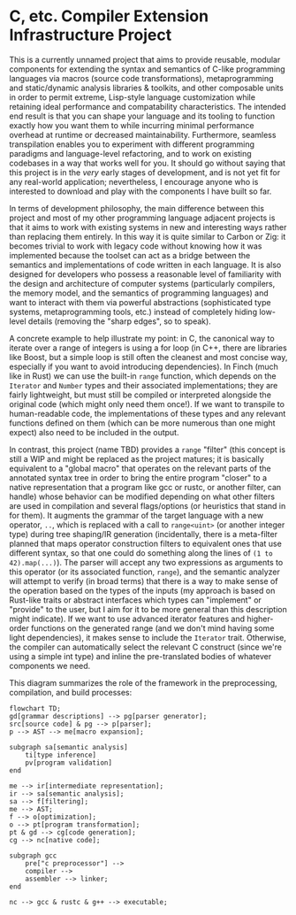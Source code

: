 # C, etc. Compiler Extension Infrastructure Project

This is a currently unnamed project that aims to provide reusable, modular
components for extending the syntax and semantics of C-like programming
languages via macros (source code transformations), metaprogramming and
static/dynamic analysis libraries & toolkits, and other composable units in
order to permit extreme, Lisp-style language customization while retaining
ideal performance and compatability characteristics. The intended end result is
that you can shape your language and its tooling to function exactly how you
want them to while incurring minimal performance overhead at runtime or
decreased maintainability. Furthermore, seamless transpilation enables you to
experiment with different programming paradigms and language-level refactoring,
and to work on existing codebases in a way that works well for you. It should
go without saying that this project is in the *very* early stages of
development, and is not yet fit for any real-world application; nevertheless, I
encourage anyone who is interested to download and play with the components I
have built so far.

In terms of development philosophy, the main difference between this project
and most of my other programming language adjacent projects is that it aims to
work with existing systems in new and interesting ways rather than replacing
them entirely. In this way it is quite similar to Carbon or Zig: it becomes
trivial to work with legacy code without knowing how it was implemented because
the toolset can act as a bridge between the semantics and implementations of
code written in each language. It is also designed for developers who possess a
reasonable level of familiarity with the design and architecture of computer
systems (particularly compilers, the memory model, and the semantics of
programming languages) and want to interact with them via powerful abstractions
(sophisticated type systems, metaprogramming tools, etc.) instead of completely
hiding low-level details (removing the "sharp edges", so to speak).

A concrete example to help illustrate my point: in C, the canonical way to
iterate over a range of integers is using a for loop (in C++, there are
libraries like Boost, but a simple loop is still often the cleanest and most
concise way, especially if you want to avoid introducing dependencies). In
Finch (much like in Rust) we can use the built-in `range` function, which
depends on the `Iterator` and `Number` types and their associated
implementations; they are fairly lightweight, but must still be compiled or
interpreted alongside the original code (which might only need them once!). If
we want to transpile to human-readable code, the implementations of these types
and any relevant functions defined on them (which can be more numerous than one
might expect) also need to be included in the output.

In contrast, this project (name TBD) provides a `range` "filter" (this concept
is still a WIP and might be replaced as the project matures; it is basically
equivalent to a "global macro" that operates on the relevant parts of the
annotated syntax tree in order to bring the entire program "closer" to a native
representation that a program like gcc or rustc, or another filter, can handle)
whose behavior can be modified depending on what other filters are used in
compilation and several flags/options (or heuristics that stand in for them).
It augments the grammar of the target language with a new operator, `..`, which
is replaced with a call to `range<uint>` (or another integer type) during tree
shaping/IR generation (incidentally, there is a meta-filter planned that maps
operator construction filters to equivalent ones that use different syntax, so
that one could do something along the lines of `(1 to 42).map(...)`). The
parser will accept any two expressions as arguments to this operator (or its
associated function, `range`), and the semantic analyzer will attempt to verify
(in broad terms) that there is a way to make sense of the operation based on
the types of the inputs (my approach is based on Rust-like traits or abstract
interfaces which types can "implement" or "provide" to the user, but I aim for
it to be more general than this description might indicate). If we want to use
advanced iterator features and higher-order functions on the generated range
(and we don't mind having some light dependencies), it makes sense to include
the `Iterator` trait. Otherwise, the compiler can automatically select the
relevant C construct (since we're using a simple int type) and inline the
pre-translated bodies of whatever components we need.

This diagram summarizes the role of the framework in the preprocessing,
compilation, and build processes:

```mermaid
flowchart TD;
gd[grammar descriptions] --> pg[parser generator];
src[source code] & pg --> p[parser];
p --> AST --> me[macro expansion];

subgraph sa[semantic analysis]
    ti[type inference]
    pv[program validation]
end

me --> ir[intermediate representation];
ir --> sa[semantic analysis];
sa --> f[filtering];
me --> AST;
f --> o[optimization];
o --> pt[program transformation];
pt & gd --> cg[code generation];
cg --> nc[native code];

subgraph gcc
    pre["c preprocessor"] -->
    compiler -->
    assembler --> linker;
end

nc --> gcc & rustc & g++ --> executable;
```

